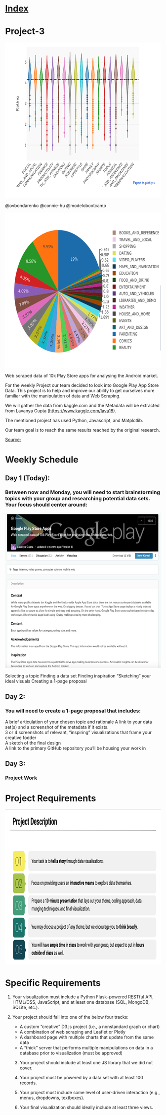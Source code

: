 # [Index](https://modelobootcamp.github.io/Project-3/)
# Project-3

<p align="center">
  <img width="660" height="500" src="https://github.com/modelobootcamp/Project-3/blob/master/images/Screen%20Shot%202019-05-19%20at%2003.49.32.png">
</p>


@ovbondarenko @connie-hu @modelobootcamp

<p align="center">
  <img width="660" height="500" src="https://github.com/modelobootcamp/Project-3/blob/master/images/Screen%20Shot%202019-05-19%20at%2003.47.41.png">
</p>


Web scraped data of 10k Play Store apps for analysing the Android market.

For the weekly Project our team decided to look into Google Play App Store Data.
This project is to help and improve our ability to get ourselves more familiar with the manipulation of  data and Web Scraping. 

We will gather the data from kaggle.com and the Metadata will be extracted from Lavanya Gupta (https://www.kaggle.com/lava18).

The mentioned project has used Python, Javascript, and Matplotlib.

Our team goal is to reach the same results reached by the original research.

 
[Source:](https://www.kaggle.com/lava18/google-play-store-apps "Google Play Store Apps ")
# Weekly Schedule


## Day 1 (Today):
### Between now and Monday, you will need to start brainstorming topics with your group and researching potential data sets. Your focus should center around:


<p align="center">
  <img width="660" height="500" src="https://github.com/modelobootcamp/project-3/blob/master/images/Screen%20Shot%202019-05-18%20at%2014.04.46.png">
</p>
Selecting a topic 	
Finding a data set	
Finding inspiration	
“Sketching” your ideal visuals
Creating a 1-page proposal

## Day 2: 
### You will need to create a 1-page proposal that includes:
A brief articulation of your chosen topic and rationale
A link to your data set(s) and a screenshot of the metadata if it exists.	
3 or 4 screenshots of relevant, “inspiring” visualizations that frame your creative fodder	
A sketch of the final design 	
A link to the primary GitHub repository you’ll be housing your work in

## Day 3:
### Project Work



# Project Requirements 



<p align="center">
  <img width="800" height="500" src="https://github.com/modelobootcamp/project-3/blob/master/images/Screen%20Shot%202019-05-18%20at%2023.23.15.png">
</p>


# Specific Requirements

1. Your visualization must include a Python Flask–powered RESTful API, HTML/CSS, JavaScript, and at least one database (SQL, MongoDB, SQLite, etc.). 

2. Your project should fall into one of the below four tracks: 
    * A custom “creative” D3.js project (i.e., a nonstandard graph or chart)
    * A combination of web scraping and Leaflet or Plotly
    * A dashboard page with multiple charts that update from the same data
    * A “thick” server that performs multiple manipulations on data in a database prior to visualization (must be approved)
    
    3. Your project should include at least one JS library that we did not cover.
    
    4. Your project must be powered by a data set with at least 100 records.
    
    5. Your project must include some level of user-driven interaction (e.g., menus, dropdowns, textboxes).
    
    6. Your final visualization should ideally include at least three views. 
    
    
